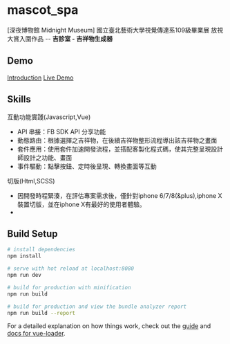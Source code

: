 # mascot_spa
 [深夜博物館 Midnight Museum]
 國立臺北藝術大學視覺傳達系109級畢業展 放視大賞入圍作品 -- **吉診室 - 吉祥物生成器**
## Demo
[Introduction](https://www.yodex.com.tw/exhibit/1703)
[Live Demo](http://ntua-mascot.s3-website-ap-northeast-1.amazonaws.com)

## Skills
互動功能實踐(Javascript,Vue)
- API 串接：FB SDK API 分享功能
- 動態路由：根據選擇之吉祥物，在後續吉祥物整形流程導出該吉祥物之畫面
- 套件應用：使用套件加速開發流程，並搭配客製化程式碼，使其完整呈現設計師設計之功能、畫面
- 事件驅動：點擊按鈕、定時後呈現、轉換畫面等互動

切版(Html,SCSS)
- 因開發時程緊湊，在評估專案需求後，僅針對iphone 6/7/8(&plus),iphone X裝置切版，並在iphone X有最好的使用者體驗。
- 

## Build Setup

``` bash
# install dependencies
npm install

# serve with hot reload at localhost:8080
npm run dev

# build for production with minification
npm run build

# build for production and view the bundle analyzer report
npm run build --report
```

For a detailed explanation on how things work, check out the [guide](http://vuejs-templates.github.io/webpack/) and [docs for vue-loader](http://vuejs.github.io/vue-loader).
